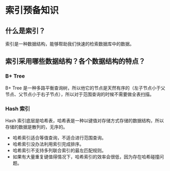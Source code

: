 # 索引预备知识

## 什么是索引？

索引是一种数据结构，能够帮助我们快速的检索数据库中的数据。

## 索引采用哪些数据结构？各个数据结构的特点？

### B+ Tree

B+ Tree 是一种多路平衡查询树，所以他它的节点是天然有序的（左子节点小于父节点、父节点小于右子节点），所以对于范围查询的时候不需要做全表扫描。

### Hash 索引

Hash 索引底层是哈希表，哈希表是一种以键值对存储方式存储的数据结构，所以存储的数据是散列的，无序的。

* 哈希索引适合等值查询，不适合进行范围查询。
* 哈希索引没办法利用索引完成排序。
* 哈希索引不支持多列联合索引的最左匹配规则。
* 如果有大量重复键值得情况下，哈希索引的效率会很低，因为存在哈希碰撞问题。

